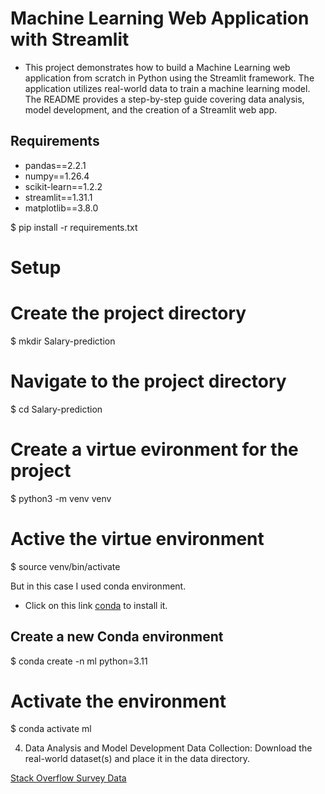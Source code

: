 # Machine Learning Web Application with Streamlit

- This project demonstrates how to build a Machine Learning web application from scratch in Python using the Streamlit framework. The application utilizes real-world data to train a machine learning model. The README provides a step-by-step guide covering data analysis, model development, and the creation of a Streamlit web app.

## Requirements

- pandas==2.2.1
- numpy==1.26.4
- scikit-learn==1.2.2
- streamlit==1.31.1
- matplotlib==3.8.0

$ pip install -r requirements.txt

# Setup
# Create the project directory
$ mkdir Salary-prediction 

# Navigate to the project directory
$ cd Salary-prediction

# Create a virtue evironment for the project
$ python3 -m venv venv

# Active the virtue environment
$ source venv/bin/activate 

But in this case I used conda environment.
- Click on this link [conda](https://docs.anaconda.com/free/miniconda/#quick-command-line-install) to install it.

## Create a new Conda environment
$ conda create -n ml python=3.11

# Activate the environment
$ conda activate ml

4. Data Analysis and Model Development
Data Collection:
Download the real-world dataset(s) and place it in the data directory.

[Stack Overflow Survey Data](https://insights.stackoverflow.com/survey)